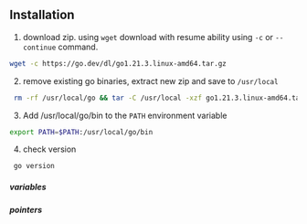 ## Installation
1. download zip. using `wget` download with resume ability using `-c` or `--continue` command.
```sh
wget -c https://go.dev/dl/go1.21.3.linux-amd64.tar.gz
```

2. remove existing go binaries, extract new zip and save to `/usr/local`
```sh
 rm -rf /usr/local/go && tar -C /usr/local -xzf go1.21.3.linux-amd64.tar.gz
```

3. Add /usr/local/go/bin to the `PATH` environment variable
```sh
export PATH=$PATH:/usr/local/go/bin
```

4. check version
```sh
 go version
```


##### variables


##### pointers

